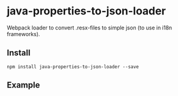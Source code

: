 # java-properties-to-json-loader
Webpack loader to convert .resx-files to simple json (to use in i18n frameworks).


## Install

```
npm install java-properties-to-json-loader --save
```

## Example

``` javascript

```